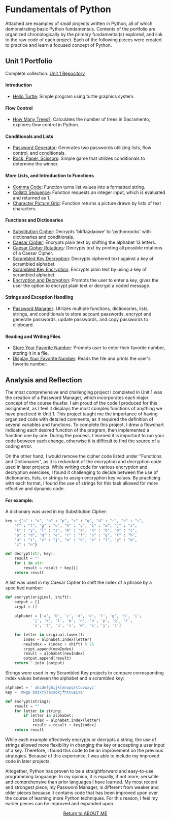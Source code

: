 # Fundamentals of Python
Attached are examples of small projects written in Python, all of which demonstrating basic Python fundamentals. Contents of the portfolio are organized chronologically by the primary fundamental(s) explored, and link to the raw code of each project. Each of the following pieces were created to practice and learn a focused concept of Python.

## Unit 1 Portfolio
Complete collection: [Unit 1 Repository](https://github.com/samcabano/python_fundamentals)

#### Introduction

   - [Hello Turtle](https://github.com/samcabano/python_fundamentals/blob/master/Module%201%20-%20Introduction/Hello_Turtle.py): Simple program using turtle graphics system.

#### Flow Control

   - [How Many Trees?](https://github.com/samcabano/python_fundamentals/blob/master/Module%202%20-%20Flow%20Control/How_Many_Trees.py): Calculates the number of trees in Sacramento, explores flow control in Python.
    
#### Conditionals and Lists

   - [Password Generator](https://github.com/samcabano/python_fundamentals/blob/master/Module%203%20-%20%20Conditionals%20and%20Lists/Password_Generator.py): Generates two passwords utilizing lists, flow control, and conditionals.
   - [Rock, Paper, Scissors](https://github.com/samcabano/python_fundamentals/blob/master/Module%203%20-%20%20Conditionals%20and%20Lists/Rock_Paper_Scissor.py): Simple game that utilizes conditionals to determine the winner. 

#### More Lists, and Introduction to Functions

  - [Comma Code](https://github.com/samcabano/python_fundamentals/blob/master/Module%204%20-%20Introduction%20to%20Functions/Comma_Code.py): Function turns list values into a formatted string.
  - [Collatz Sequence](https://github.com/samcabano/python_fundamentals/blob/master/Module%204%20-%20Introduction%20to%20Functions/Collatz_Sequence.py): Function requests an integer input, which is evaluated and returned as 1.
  - [Character Picture Grid](https://github.com/samcabano/python_fundamentals/blob/master/Module%204%20-%20Introduction%20to%20Functions/Character_Pic_Grid.py): Function returns a picture drawn by lists of text characters.

#### Functions and Dictionaries

  - [Substitution Cipher](https://github.com/samcabano/python_fundamentals/blob/master/Module%205%20-%20Functions%20and%20Dictionaries/Substitution_Cipher.py): Decrypts 'bkftazdaowe' to 'pythonrocks' with dictionaries and conditionals.
  - [Caesar Cipher](https://github.com/samcabano/python_fundamentals/blob/master/Module%205%20-%20Functions%20and%20Dictionaries/Ceasar_Cipher.py): Encrypts plain text by shifting the alphabet 13 letters.
  - [Caesar Cipher Rotations](https://github.com/samcabano/python_fundamentals/blob/master/Module%205%20-%20Functions%20and%20Dictionaries/Ceasar_Cypher_Rotations.py): Decrypts text by printing all possible rotations of a Caesar Cipher.  
  - [Scrambled Key Decryption](https://github.com/samcabano/python_fundamentals/blob/master/Module%205%20-%20Functions%20and%20Dictionaries/Scrambled_Key_Decryption.py): Decrypts ciphered text against a key of scrambled alphabet.
  - [Scrambled Key Encryption](https://github.com/samcabano/python_fundamentals/blob/master/Module%205%20-%20Functions%20and%20Dictionaries/Scrambled_Key_Encryption.py): Encrypts plain text by using a key of scrambled alphabet.
  - [Encryption and Decryption](https://github.com/samcabano/python_fundamentals/blob/master/Module%205%20-%20Functions%20and%20Dictionaries/Encryption_Decryption.py): Prompts the user to enter a key, gives the user the option to encrypt plain text or decrypt a coded message.

#### Strings and Exception Handling

  - [Password Manager](https://github.com/samcabano/python_fundamentals/blob/master/Module%206%20-%20Strings%20and%20Exception%20Handling/Password_Manager.py): Utilizes multiple functions, dictionaries, lists, strings, and conditionals to store account passwords, encrypt and generate passwords, update passwords, and copy passwords to clipboard. 
    
#### Reading and Writing Files

  - [Store Your Favorite Number](https://github.com/samcabano/python_fundamentals/blob/master/Module%207%20-%20Reading%20and%20Writing%20Files/Favorite_Number_1.py): Prompts user to enter their favorite number, storing it in a file.
  - [Display Your Favorite Number](https://github.com/samcabano/python_fundamentals/blob/master/Module%207%20-%20Reading%20and%20Writing%20Files/Favorite_Number_2.py): Reads the file and prints the user's favorite number.

## Analysis and Reflection

The most comprehensive and challenging project I completed in Unit 1 was the creation of a Password Manager, which incorporates each major concept of the course thusfar. I am proud of the code I produced for this assignment, as I feel it displays the most complex functions of anything we have practiced in Unit 1. This project taught me the importance of having organized code with detailed comments, as it required the definition of several variables and functions. To complete this project, I drew a flowchart indicating each desired function of the program, then implemented a function one by one. During the process, I learned it is important to run your code between each change, otherwise it is difficult to find the source of a coding error.

On the other hand, I would remove the cipher code listed under "Functions and Dictionaries", as it is redundant of the encryption and decryption code used in later projects. While writing code for various encryption and decryption exercises, I found it challenging to decide between the use of dictionaries, lists, or strings to assign encryption key values. By practicing with each format, I found the use of strings for this task allowed for more effective and dynamic code.

#### For example:

A dictionary was used in my Substitution Cipher:
```python
key = {"a" : "o", "b" : "p", "c" : "q", "d" : "r", "e" : "s", 
	"f" : "t", "g" : "u", "h" : "v", "i" : "w", "j" : "x", 
	"k" : "y", "l" : "z", "m" : "a", "n" : "b", "o" : "c", 
	"p" : "d", "q" : "e", "r" : "f", "s" : "g", "t" : "h", 
	"u" : "i", "v" : "j", "w" : "k", "x" : "l", "y" : "m", 
	"z" : "n"}

def decrypt(str, key):
    result = ""
    for i in str:
        result = result + key[i]
    return result
```
A list was used in my Caesar Cipher to shift the index of a phrase by a specified number:
```python
def encrypt(original, shift):
	output = []
	crypt = []
	
	alphabet = ['a', 'b', 'c', 'd', 'e', 'f', 'g', 'h', 'i', 
		    'j', 'k', 'l', 'm', 'n', 'o', 'p', 'q', 'r', 
		    's', 't', 'u', 'v', 'w', 'x', 'y', 'z']

	for letter in original.lower():
		index = alphabet.index(letter)
		newIndex = (index + shift) % 26
		crypt.append(newIndex)
		result = alphabet[newIndex]
		output.append(result)
	return''.join (output)
```
Strings were used in my Scrambled Key projects to compare corresponding index values between the alphabet and a scrambled key:
```python
alphabet = ' abcdefghijklmnopqrstuvwxyz'
key = 'mwgp bdzxrylacsokjfhtnueivq'

def encrypt(string):
    result = ""
    for letter in string:
        if letter in alphabet:
            index = alphabet.index(letter)
            result = result + key[index]
    return result
```
While each example effectively encrypts or decrypts a string, the use of strings allowed more flexibility in changing the key or accepting a user input of a key. Therefore, I found this code to be an improvement on the previous strategies. Because of this experience, I was able to include my improved code in later projects.

Altogether, Python has proven to be a straightforward and easy-to-use programming languange. In my opinion, it is equally, if not more, versatile and comprehensive than prior languages I have learned. My most recent and strongest piece, my Password Manager, is different from weaker and older pieces because it contains code that has been improved upon over the course of learning more Python techniques. For this reason, I feel my earlier pieces can be improved and expanded upon.

<p align="center">
  <a href="https://samcabano.github.io/cabano-profile/">Return to ABOUT ME</a>
</p>
